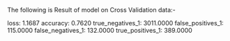 The following is Result of model on Cross Validation data:-

loss: 1.1687 
accuracy: 0.7620 
true_negatives_1: 3011.0000 
false_positives_1: 115.0000 
false_negatives_1: 132.0000 
true_positives_1: 389.0000